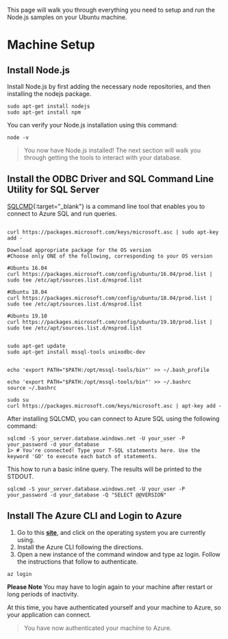 This page will walk you through everything you need to setup and run the Node.js samples on your Ubuntu machine.

# Machine Setup
## Install Node.js

Install Node.js by first adding the necessary node repositories, and then installing the nodejs package.

```terminal
sudo apt-get install nodejs
sudo apt-get install npm
```

You can verify your Node.js installation using this command:

```terminal
node -v
```

> You now have Node.js installed! The next section will walk you through getting the tools to interact with your database.

## Install the ODBC Driver and SQL Command Line Utility for SQL Server

[SQLCMD](https://docs.microsoft.com/en-us/sql/linux/sql-server-linux-setup-tools?view=sql-server-ver15#ubuntu){:target="_blank"} is a command line tool that enables you to connect to Azure SQL and run queries.

```terminal

curl https://packages.microsoft.com/keys/microsoft.asc | sudo apt-key add -

Download appropriate package for the OS version
#Choose only ONE of the following, corresponding to your OS version

#Ubuntu 16.04
curl https://packages.microsoft.com/config/ubuntu/16.04/prod.list | sudo tee /etc/apt/sources.list.d/msprod.list

#Ubuntu 18.04
curl https://packages.microsoft.com/config/ubuntu/18.04/prod.list | sudo tee /etc/apt/sources.list.d/msprod.list

#Ubuntu 19.10
curl https://packages.microsoft.com/config/ubuntu/19.10/prod.list | sudo tee /etc/apt/sources.list.d/msprod.list


sudo apt-get update 
sudo apt-get install mssql-tools unixodbc-dev


echo 'export PATH="$PATH:/opt/mssql-tools/bin"' >> ~/.bash_profile

echo 'export PATH="$PATH:/opt/mssql-tools/bin"' >> ~/.bashrc
source ~/.bashrc

sudo su
curl https://packages.microsoft.com/keys/microsoft.asc | apt-key add -
```

After installing SQLCMD, you can connect to Azure SQL using the following command:

```terminal
sqlcmd -S your_server.database.windows.net -U your_user -P your_password -d your_database
1> # You're connected! Type your T-SQL statements here. Use the keyword 'GO' to execute each batch of statements.
```

This how to run a basic inline query. The results will be printed to the STDOUT.

```terminal
sqlcmd -S your_server.database.windows.net -U your_user -P your_password -d your_database -Q "SELECT @@VERSION"
```


## Install The Azure CLI and Login to Azure


1.  Go to this **[site](https://docs.microsoft.com/en-us/cli/azure/install-azure-cli?view=azure-cli-latest)**, and click on the operating system you are currently using.
1.  Install the Azure CLI following the directions.
1.  Open a new instance of the command window and type az login. Follow the instructions that follow to authenticate.

```terminal
az login
```

**Please Note** You may have to login again to your machine after restart or long periods of inactivity.

At this time, you have authenticated yourself and your machine to Azure, so your application can connect.

> You have now authenticated your machine to Azure.  
